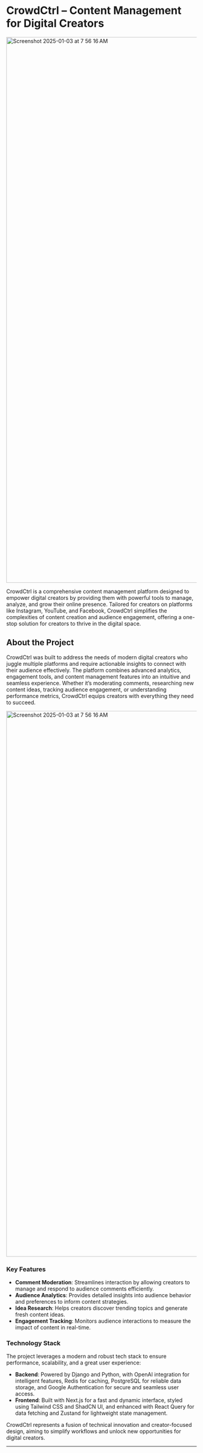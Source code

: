 
# CrowdCtrl – Content Management for Digital Creators

<img width="1440" alt="Screenshot 2025-01-03 at 7 56 16 AM" src="https://github.com/user-attachments/assets/6201fc0f-dd95-409a-8a45-515f1ad942af" />


CrowdCtrl is a comprehensive content management platform designed to empower digital creators by providing them with powerful tools to manage, analyze, and grow their online presence. Tailored for creators on platforms like Instagram, YouTube, and Facebook, CrowdCtrl simplifies the complexities of content creation and audience engagement, offering a one-stop solution for creators to thrive in the digital space.

## About the Project

CrowdCtrl was built to address the needs of modern digital creators who juggle multiple platforms and require actionable insights to connect with their audience effectively. The platform combines advanced analytics, engagement tools, and content management features into an intuitive and seamless experience. Whether it’s moderating comments, researching new content ideas, tracking audience engagement, or understanding performance metrics, CrowdCtrl equips creators with everything they need to succeed.


<img width="1440" alt="Screenshot 2025-01-03 at 7 56 16 AM" src="https://github.com/user-attachments/assets/a4024787-e314-47d5-b207-d0c5463e68bf" />


### Key Features
- **Comment Moderation**: Streamlines interaction by allowing creators to manage and respond to audience comments efficiently.
- **Audience Analytics**: Provides detailed insights into audience behavior and preferences to inform content strategies.
- **Idea Research**: Helps creators discover trending topics and generate fresh content ideas.
- **Engagement Tracking**: Monitors audience interactions to measure the impact of content in real-time.

### Technology Stack
The project leverages a modern and robust tech stack to ensure performance, scalability, and a great user experience:
- **Backend**: Powered by Django and Python, with OpenAI integration for intelligent features, Redis for caching, PostgreSQL for reliable data storage, and Google Authentication for secure and seamless user access.
- **Frontend**: Built with Next.js for a fast and dynamic interface, styled using Tailwind CSS and ShadCN UI, and enhanced with React Query for data fetching and Zustand for lightweight state management.

CrowdCtrl represents a fusion of technical innovation and creator-focused design, aiming to simplify workflows and unlock new opportunities for digital creators.

--- 
